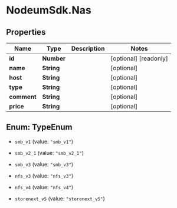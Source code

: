 # NodeumSdk.Nas

## Properties

Name | Type | Description | Notes
------------ | ------------- | ------------- | -------------
**id** | **Number** |  | [optional] [readonly] 
**name** | **String** |  | [optional] 
**host** | **String** |  | [optional] 
**type** | **String** |  | [optional] 
**comment** | **String** |  | [optional] 
**price** | **String** |  | [optional] 



## Enum: TypeEnum


* `smb_v1` (value: `"smb_v1"`)

* `smb_v2_1` (value: `"smb_v2_1"`)

* `smb_v3` (value: `"smb_v3"`)

* `nfs_v3` (value: `"nfs_v3"`)

* `nfs_v4` (value: `"nfs_v4"`)

* `storenext_v5` (value: `"storenext_v5"`)




